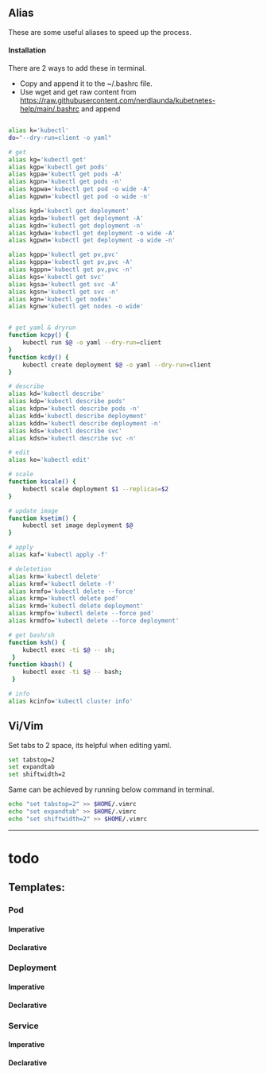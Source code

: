 ## Alias

These are some useful aliases to speed up the process.
#### Installation
There are 2 ways to add these in terminal. 
- Copy and append it to the ~/.bashrc file.
- Use wget and get raw content from https://raw.githubusercontent.com/nerdlaunda/kubetnetes-help/main/.bashrc and append
```

```

```sh
alias k='kubectl'
do="--dry-run=client -o yaml"

# get 
alias kg='kubectl get'
alias kgp='kubectl get pods'
alias kgpa='kubectl get pods -A'
alias kgpn='kubectl get pods -n'
alias kgpwa='kubectl get pod -o wide -A'
alias kgpwn='kubectl get pod -o wide -n'

alias kgd='kubectl get deployment'
alias kgda='kubectl get deployment -A'
alias kgdn='kubectl get deployment -n'
alias kgdwa='kubectl get deployment -o wide -A'
alias kgpwn='kubectl get deployment -o wide -n'

alias kgpp='kubectl get pv,pvc'
alias kgppa='kubectl get pv,pvc -A'
alias kgppn='kubectl get pv,pvc -n'
alias kgs='kubectl get svc'
alias kgsa='kubectl get svc -A'
alias kgsn='kubectl get svc -n'
alias kgn='kubectl get nodes'
alias kgnw='kubectl get nodes -o wide'


# get yaml & dryrun
function kcpy() {
    kubectl run $@ -o yaml --dry-run=client 
}
function kcdy() {
    kubectl create deployment $@ -o yaml --dry-run=client
}

# describe
alias kd='kubectl describe'
alias kdp='kubectl describe pods'
alias kdpn='kubectl describe pods -n'
alias kdd='kubectl describe deployment'
alias kddn='kubectl describe deployment -n'
alias kds='kubectl describe svc'
alias kdsn='kubectl describe svc -n'

# edit
alias ke='kubectl edit'

# scale
function kscale() { 
    kubectl scale deployment $1 --replicas=$2 
}

# update image
function ksetim() {
    kubectl set image deployment $@
}

# apply
alias kaf='kubectl apply -f'

# deletetion
alias krm='kubectl delete'
alias krmf='kubectl delete -f'
alias krmfo='kubectl delete --force'
alias krmp='kubectl delete pod'
alias krmd='kubectl delete deployment'
alias krmpfo='kubectl delete --force pod'
alias krmdfo='kubectl delete --force deployment'

# get bash/sh
function ksh() { 
    kubectl exec -ti $@ -- sh;
 }
function kbash() { 
    kubectl exec -ti $@ -- bash;
 }

# info
alias kcinfo='kubectl cluster info'

```

## Vi/Vim

Set tabs to 2 space, its helpful when editing yaml.
```bash
set tabstop=2
set expandtab
set shiftwidth=2
```

Same can be achieved by running below command in terminal.
```bash
echo "set tabstop=2" >> $HOME/.vimrc
echo "set expandtab" >> $HOME/.vimrc
echo "set shiftwidth=2" >> $HOME/.vimrc
```

---
# todo
## Templates:
### Pod
#### Imperative

#### Declarative

### Deployment
#### Imperative

#### Declarative

### Service
#### Imperative

#### Declarative